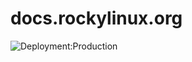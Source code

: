# docs.rockylinux.org

![Deployment:Production](https://github.com/rocky-linux/docs.rockylinux.org/actions/workflows/deploy.yml/badge.svg)
